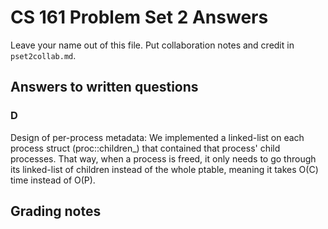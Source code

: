 CS 161 Problem Set 2 Answers
============================
Leave your name out of this file. Put collaboration notes and credit in
`pset2collab.md`.

Answers to written questions
----------------------------

### D
Design of per-process metadata:
We implemented a linked-list on each process struct (proc::children_) that contained that process' child processes. That way, when a process is freed, it only needs to go through its linked-list of children instead of the whole ptable, meaning it takes O(C) time instead of O(P).


Grading notes
-------------
